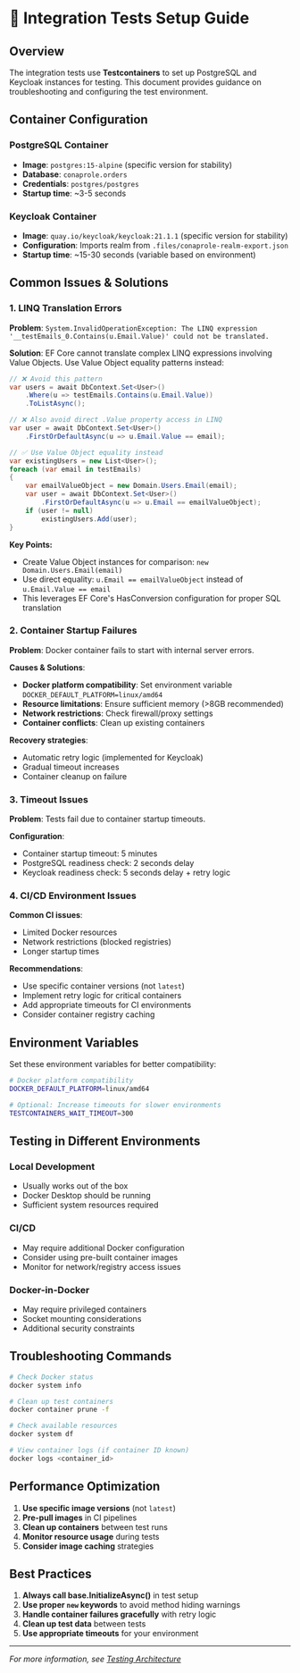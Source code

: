 # 🧪 Integration Tests Setup Guide

## Overview

The integration tests use **Testcontainers** to set up PostgreSQL and Keycloak instances for testing. This document provides guidance on troubleshooting and configuring the test environment.

## Container Configuration

### PostgreSQL Container
- **Image**: `postgres:15-alpine` (specific version for stability)
- **Database**: `conaprole.orders`
- **Credentials**: `postgres/postgres`
- **Startup time**: ~3-5 seconds

### Keycloak Container
- **Image**: `quay.io/keycloak/keycloak:21.1.1` (specific version for stability)
- **Configuration**: Imports realm from `.files/conaprole-realm-export.json`
- **Startup time**: ~15-30 seconds (variable based on environment)

## Common Issues & Solutions

### 1. LINQ Translation Errors

**Problem**: `System.InvalidOperationException: The LINQ expression '__testEmails_0.Contains(u.Email.Value)' could not be translated.`

**Solution**: EF Core cannot translate complex LINQ expressions involving Value Objects. Use Value Object equality patterns instead:

```csharp
// ❌ Avoid this pattern
var users = await DbContext.Set<User>()
    .Where(u => testEmails.Contains(u.Email.Value))
    .ToListAsync();

// ❌ Also avoid direct .Value property access in LINQ
var user = await DbContext.Set<User>()
    .FirstOrDefaultAsync(u => u.Email.Value == email);

// ✅ Use Value Object equality instead
var existingUsers = new List<User>();
foreach (var email in testEmails)
{
    var emailValueObject = new Domain.Users.Email(email);
    var user = await DbContext.Set<User>()
        .FirstOrDefaultAsync(u => u.Email == emailValueObject);
    if (user != null)
        existingUsers.Add(user);
}
```

**Key Points:**
- Create Value Object instances for comparison: `new Domain.Users.Email(email)`
- Use direct equality: `u.Email == emailValueObject` instead of `u.Email.Value == email`
- This leverages EF Core's HasConversion configuration for proper SQL translation

### 2. Container Startup Failures

**Problem**: Docker container fails to start with internal server errors.

**Causes & Solutions**:

- **Docker platform compatibility**: Set environment variable `DOCKER_DEFAULT_PLATFORM=linux/amd64`
- **Resource limitations**: Ensure sufficient memory (>8GB recommended)
- **Network restrictions**: Check firewall/proxy settings
- **Container conflicts**: Clean up existing containers

**Recovery strategies**:
- Automatic retry logic (implemented for Keycloak)
- Gradual timeout increases
- Container cleanup on failure

### 3. Timeout Issues

**Problem**: Tests fail due to container startup timeouts.

**Configuration**:
- Container startup timeout: 5 minutes
- PostgreSQL readiness check: 2 seconds delay
- Keycloak readiness check: 5 seconds delay + retry logic

### 4. CI/CD Environment Issues

**Common CI issues**:
- Limited Docker resources
- Network restrictions (blocked registries)
- Longer startup times

**Recommendations**:
- Use specific container versions (not `latest`)
- Implement retry logic for critical containers
- Add appropriate timeouts for CI environments
- Consider container registry caching

## Environment Variables

Set these environment variables for better compatibility:

```bash
# Docker platform compatibility
DOCKER_DEFAULT_PLATFORM=linux/amd64

# Optional: Increase timeouts for slower environments
TESTCONTAINERS_WAIT_TIMEOUT=300
```

## Testing in Different Environments

### Local Development
- Usually works out of the box
- Docker Desktop should be running
- Sufficient system resources required

### CI/CD
- May require additional Docker configuration
- Consider using pre-built container images
- Monitor for network/registry access issues

### Docker-in-Docker
- May require privileged containers
- Socket mounting considerations
- Additional security constraints

## Troubleshooting Commands

```bash
# Check Docker status
docker system info

# Clean up test containers
docker container prune -f

# Check available resources
docker system df

# View container logs (if container ID known)
docker logs <container_id>
```

## Performance Optimization

1. **Use specific image versions** (not `latest`)
2. **Pre-pull images** in CI pipelines
3. **Clean up containers** between test runs
4. **Monitor resource usage** during tests
5. **Consider image caching** strategies

## Best Practices

1. **Always call base.InitializeAsync()** in test setup
2. **Use proper `new` keywords** to avoid method hiding warnings
3. **Handle container failures gracefully** with retry logic
4. **Clean up test data** between tests
5. **Use appropriate timeouts** for your environment

---

*For more information, see [Testing Architecture](../testing/testing-architecture.md)*